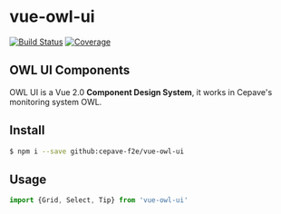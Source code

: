 # vue-owl-ui
[![Build Status](https://img.shields.io/travis/cepave-f2e/vue-owl-ui.svg)](https://travis-ci.org/cepave-f2e/vue-owl-ui) [![Coverage](https://img.shields.io/coveralls/cepave-f2e/vue-owl-ui/dev.svg)](https://coveralls.io/github/cepave-f2e/vue-owl-ui)

## OWL UI Components
OWL UI is a Vue 2.0 **Component Design System**, it works in Cepave's monitoring system OWL.

## Install

```sh
$ npm i --save github:cepave-f2e/vue-owl-ui
```

## Usage

```js
import {Grid, Select, Tip} from 'vue-owl-ui'
```

